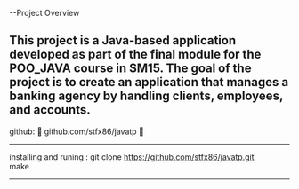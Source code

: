 --Project Overview

This project is a Java-based application developed as part of the final module for the POO_JAVA course in SM15. The goal of the project is to create an application that manages a banking agency by handling clients, employees, and accounts.
---------------------------------------------------------------------------------------
github:
        🎯  github.com/stfx86/javatp  🎯

---------------------------------------------------------------------------------------
installing and runing :
          git clone https://github.com/stfx86/javatp.git    
         make                                             


---------------------------------------------------------------------------------------
  
